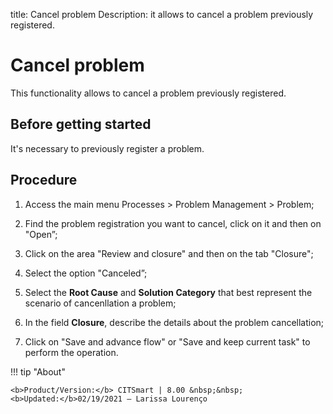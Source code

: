 title: Cancel problem
Description: it allows to cancel a problem previously registered.
# Cancel problem

This functionality allows to cancel a problem previously registered.

Before getting started
----------------

It's necessary to previously register a problem.

Procedure 
-------------

1.  Access the main menu Processes \> Problem
    Management \> Problem;

2.  Find the problem registration you want to cancel, click on it and then on
    "Open”;

3.  Click on the area "Review and closure" and then on the tab "Closure";

4.  Select the option "Canceled”;

5.  Select the **Root Cause** and **Solution Category** that best represent
    the scenario of cancenllation a problem;

6.  In the field **Closure**, describe the details about the problem cancellation;

7.  Click on "Save and advance flow" or "Save and keep current task" to perform the
    operation.

!!! tip "About"

    <b>Product/Version:</b> CITSmart | 8.00 &nbsp;&nbsp;
    <b>Updated:</b>02/19/2021 – Larissa Lourenço
